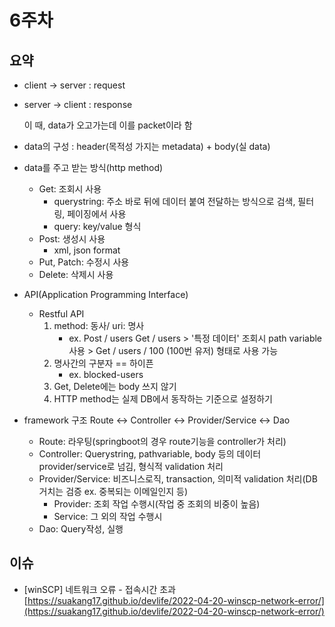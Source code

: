 # 6주차

## 요약

- client -> server : request
- server -> client : response

	이 때, data가 오고가는데 이를 packet이라 함

- data의 구성 : header(목적성 가지는 metadata) + body(실 data) 
- data를 주고 받는 방식(http method)
	- Get: 조회시 사용
		- querystring: 주소 바로 뒤에 데이터 붙여 전달하는 방식으로 검색, 필터링, 페이징에서 사용
		- query: key/value 형식
	- Post: 생성시 사용
		- xml, json format
	- Put, Patch: 수정시 사용
	- Delete: 삭제시 사용

- API(Application Programming Interface)
	- Restful API
		1. method: 동사/ uri: 명사
			- ex. Post / users
				  Get / users > '특정 데이터' 조회시 path variable사용 > Get / users / 100 (100번 유저) 형태로 사용 가능
		2. 명사간의 구분자 == 하이픈
			- ex. blocked-users
		3. Get, Delete에는 body 쓰지 않기
		4. HTTP method는 실제 DB에서 동작하는 기준으로 설정하기

- framework 구조
	Route <-> Controller <-> Provider/Service <-> Dao
	- Route: 라우팅(springboot의 경우 route기능을 controller가 처리)
	- Controller: Querystring, pathvariable, body 등의 데이터 provider/service로 넘김, 형식적 validation 처리
	- Provider/Service: 비즈니스로직, transaction, 의미적 validation 처리(DB 거치는 검증 ex. 중복되는 이메일인지 등)
		- Provider: 조회 작업 수행시(작업 중 조회의 비중이 높음)
		- Service: 그 외의 작업 수행시
	- Dao: Query작성, 실행


## 이슈
- [winSCP] 네트워크 오류 - 접속시간 초과  
[https://suakang17.github.io/devlife/2022-04-20-winscp-network-error/](https://suakang17.github.io/devlife/2022-04-20-winscp-network-error/)